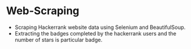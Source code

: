 # Web-Scraping

- Scraping Hackerrank website data using Selenium and BeautifulSoup.
- Extracting the badges completed by the hackerrank users and the number of stars is particular badge.

